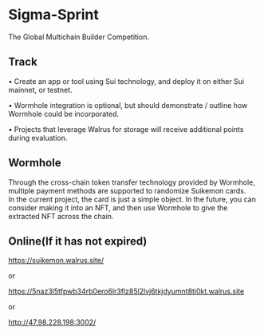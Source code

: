 # Sigma-Sprint

The Global Multichain Builder Competition.

## Track

• Create an app or tool using Sui technology, and deploy it on either Sui mainnet, or testnet.

• Wormhole integration is optional, but should demonstrate / outline how Wormhole could be incorporated.

• Projects that leverage Walrus for storage will receive additional points during evaluation.

## Wormhole

Through the cross-chain token transfer technology provided by Wormhole, multiple payment methods are supported to randomize Suikemon cards.<br>In the current project, the card is just a simple object. In the future, you can consider making it into an NFT, and then use Wormhole to give the extracted NFT across the chain.

## Online(If it has not expired)

https://suikemon.walrus.site/

or

https://5naz3l5tfpwb34rb0ero6lr3flz85l2lvj6tkjdyumnt8ti0kt.walrus.site

or

http://47.98.228.198:3002/